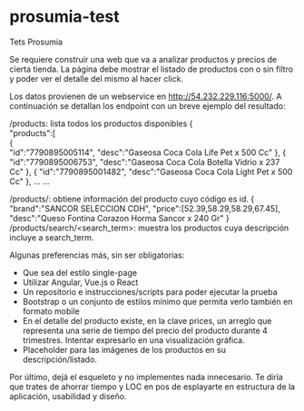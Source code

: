 # prosumia-test
Tets Prosumia

Se requiere construir una web que va a analizar productos y precios de cierta tienda. La página debe mostrar el listado de 
productos con o sin filtro y poder ver el detalle del mismo al hacer click.

Los datos provienen de un webservice en http://54.232.229.116:5000/. A continuación se detallan los endpoint con un breve 
ejemplo del resultado:

  /products: lista todos los productos disponibles
  {  
    "products":[  
    {  
      "id":"7790895005114",
      "desc":"Gaseosa Coca Cola Life Pet x 500 Cc"
    },
    {  
      "id":"7790895006753",
      "desc":"Gaseosa Coca Cola Botella Vidrio x 237 Cc"
    },
    {
      "id":"7790895001482",
      "desc":"Gaseosa Coca Cola Light Pet x 500 Cc"
    },
    ...
    ...

  /products/<id>: obtiene información del producto cuyo código es id. 
  { 
    "brand":"SANCOR SELECCION CDH",
    "price":[52.39,58.29,58.29,67.45],
    "desc":"Queso Fontina Corazon Horma Sancor x 240 Gr"
   }
   /products/search/<search_term>: muestra los productos cuya descripción incluye a search_term.


Algunas preferencias más, sin ser obligatorias:
  - Que sea del estilo single-page 
  - Utilizar Angular, Vue.js o React
  - Un repositorio e instrucciones/scripts para poder ejecutar la prueba
  - Bootstrap o un conjunto de estilos mínimo que permita verlo también en formato mobile
  - En el detalle del producto existe, en la clave prices, un arreglo que representa una serie de tiempo del precio del producto
    durante 4 trimestres. Intentar expresarlo en una visualización gráfica.
  - Placeholder para las imágenes de los productos en su descripción/listado.

Por último, dejá el esqueleto y no implementes nada innecesario. Te diría que trates de ahorrar tiempo y LOC en pos de 
esplayarte en estructura de la aplicación, usabilidad y diseño.
